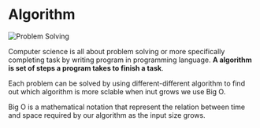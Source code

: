 # Algorithm

![Problem Solving](https://github.com/isandeepbansal/data-structures-and-algorithms/blob/main/assets/problem-solving.png)

Computer science is all about problem solving or more specifically completing task by writing program in programming language. **A algorithm is set of steps a program takes to finish a task**.

Each problem can be solved by using different-different algorithm to find out which algorithm is more sclable when inut grows we use Big O.

Big O is a mathematical notation that represent the relation between time and space required by our algorithm as the input size grows.
